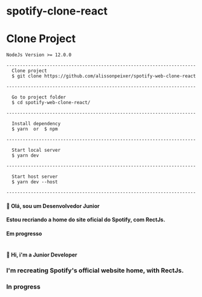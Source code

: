 # spotify-clone-react

#
# Clone Project
`NodeJs Version >= 12.0.0`
```shell
----------------------------------------------------------------------
  Clone project
  $ git clone https://github.com/alissonpeixer/spotify-web-clone-react
  
----------------------------------------------------------------------

  Go to project folder
  $ cd spotify-web-clone-react/
  
----------------------------------------------------------------------
  
  Install dependency
  $ yarn  or  $ npm
  
----------------------------------------------------------------------

  Start local server
  $ yarn dev
  
----------------------------------------------------------------------
  
  Start host server
  $ yarn dev --host
  
----------------------------------------------------------------------  
```


####  👋 Olá, sou um Desenvolvedor Junior
####  Estou recriando a home do site oficial do Spotify, com RectJs.
#### Em progresso

#


#


#### 👋 Hi, i'm a Junior Developer
### I'm recreating Spotify's official website home, with RectJs.
### In progress
